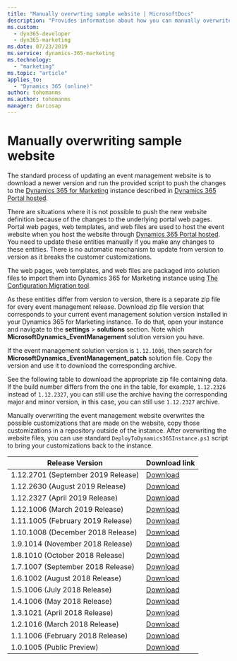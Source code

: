 ```yaml
---
title: "Manually overwrting sample website | MicrosoftDocs"
description: "Provides information about how you can manually overwrite event management sample website."
ms.custom:
  - dyn365-developer
  - dyn365-marketing
ms.date: 07/23/2019
ms.service: dynamics-365-marketing
ms.technology:
  - "marketing"
ms.topic: "article"
applies_to:
  - "Dynamics 365 (online)"
author: tohomanms
ms.author: tohomanms
manager: dariosap
---
```


# Manually overwriting sample website

The standard process of updating an event management website is to download a newer version and run the provided script to push the changes to the [Dynamics 365 for Marketing](https://docs.microsoft.com/en-us/dynamics365/customer-engagement/marketing/trial-signup) instance described in [Dynamics 365 Portal hosted](portal-hosted.md#deployment).

There are situations where it is not possible to push the new website definition because of the changes to the underlying portal web pages. Portal web pages, web templates, and web files are used to host the event website when you host the website through [Dynamics 365 Portal hosted](portal-hosted.md). You need to update these entities manually if you make any changes to these entities. There is no automatic mechanism to update from version to version as it breaks the customer customizations.

The web pages, web templates, and web files are packaged into solution files to import them into Dynamics 365 for Marketing instance using [The Configuration Migration tool](https://docs.microsoft.com/en-us/dynamics365/customer-engagement/admin/import-configuration-data).

As these entities differ from version to version, there is a separate zip file for every event management release. Download zip file version that corresponds to your current event management solution version installed in your Dynamics 365 for Marketing instance. To do that, open your instance and navigate to the **settings** > **solutions** section. Note which **MicrosoftDynamics_EventManagement** solution version you have.

If the event management solution version is `1.12.1006`, then search for **MicrosoftDynamics_EventManagement_patch** solution file. Copy the version and use it to download the corresponding archive.

See the following table to download the appropriate zip file containing data. If the build number differs from the one in the table, for example, `1.12.2326` instead of `1.12.2327`, you can still use the archive having the corresponding major and minor version, in this case, you can still use `1.12.2327` archive.

Manually overwriting the event management website overwrites the possible customizations that are made on the website, copy those customizations in a repository outside of the instance. After overwriting the website files, you can use standard `DeployToDynamics365Instance.ps1` script to bring your customizations back to the instance.

| Release Version |Download link|
|--|--|
| 1.12.2701 (September 2019 Release)| [Download](https://download.microsoft.com/download/1/5/0/150757D0-2600-493B-8C9A-3213AD873A73/PortalData-Sept19-1.12.2701.zip) |
| 1.12.2630 (August 2019 Release)| [Download](https://download.microsoft.com/download/1/5/0/150757D0-2600-493B-8C9A-3213AD873A73/PortalData-Aug19-1.12.2630.zip)|
| 1.12.2327 (April 2019 Release) | [Download](https://download.microsoft.com/download/1/5/0/150757D0-2600-493B-8C9A-3213AD873A73/PortalData-Apr19-1.12.2327.zip) |
| 1.12.1006 (March 2019 Release) | [Download](https://download.microsoft.com/download/1/5/0/150757D0-2600-493B-8C9A-3213AD873A73/PortalData-Mar19-1.12.1006.zip) |
| 1.11.1005 (February 2019 Release) | [Download](https://download.microsoft.com/download/1/5/0/150757D0-2600-493B-8C9A-3213AD873A73/PortalData-Feb19-1.11.1005.zip) |
| 1.10.1008 (December 2018 Release) | [Download](https://download.microsoft.com/download/1/5/0/150757D0-2600-493B-8C9A-3213AD873A73/PortalData-Dec18-1.10.1008.zip) |
| 1.9.1014 (November 2018 Release) | [Download](https://download.microsoft.com/download/1/5/0/150757D0-2600-493B-8C9A-3213AD873A73/PortalData-Nov18-1.9.1014.zip) |
| 1.8.1010 (October 2018 Release) | [Download](https://download.microsoft.com/download/1/5/0/150757D0-2600-493B-8C9A-3213AD873A73/PortalData-Oct18-1.8.1010.zip) |
| 1.7.1007 (September 2018 Release) | [Download](https://download.microsoft.com/download/1/5/0/150757D0-2600-493B-8C9A-3213AD873A73/PortalData-Sep18-1.7.1007.zip) |
| 1.6.1002 (August 2018 Release) | [Download](https://download.microsoft.com/download/1/5/0/150757D0-2600-493B-8C9A-3213AD873A73/PortalData-Aug18-1.6.1002.zip) |
| 1.5.1006 (July 2018 Release) | [Download](https://download.microsoft.com/download/1/5/0/150757D0-2600-493B-8C9A-3213AD873A73/PortalData-Jul18-1.5.1006.zip) |
| 1.4.1006 (May 2018 Release) | [Download](https://download.microsoft.com/download/1/5/0/150757D0-2600-493B-8C9A-3213AD873A73/PortalData-May18-1.4.1006.zip) |
| 1.3.1021 (April 2018 Release) | [Download](https://download.microsoft.com/download/1/5/0/150757D0-2600-493B-8C9A-3213AD873A73/PortalData-Apr18-1.3.1021.zip) |
| 1.2.1016 (March 2018 Release) | [Download](https://download.microsoft.com/download/1/5/0/150757D0-2600-493B-8C9A-3213AD873A73/PortalData-Mar18-1.2.1016.zip) |
| 1.1.1006 (February 2018 Release) | [Download](https://download.microsoft.com/download/1/5/0/150757D0-2600-493B-8C9A-3213AD873A73/PortalData-Feb18-1.1.1006.zip) |
| 1.0.1005 (Public Preview) | [Download](https://download.microsoft.com/download/1/5/0/150757D0-2600-493B-8C9A-3213AD873A73/PortalData-PublicPreview-1.0.1005.zip) |
